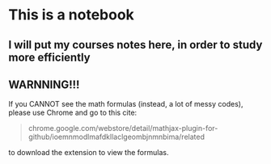 # This is a notebook

## I will put my courses notes here, in order to study more efficiently

## WARNNING!!!

If you CANNOT see the math formulas (instead, a lot of messy codes), please use Chrome and go to this cite:
> chrome.google.com/webstore/detail/mathjax-plugin-for-github/ioemnmodlmafdkllaclgeombjnmnbima/related

to download the extension to view the formulas.
